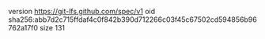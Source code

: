 version https://git-lfs.github.com/spec/v1
oid sha256:abb7d2c715ffdaf4c0f842b390d712266c03f45c67502cd594856b96762a17f0
size 131

